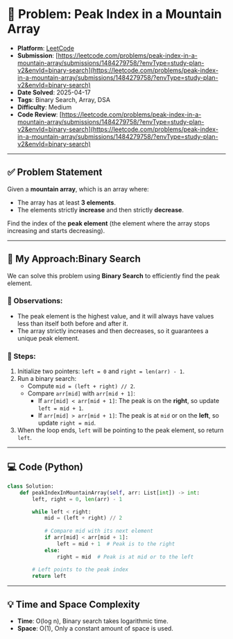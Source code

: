 # 🧮 Problem: Peak Index in a Mountain Array

- **Platform**: [LeetCode](https://leetcode.com/problems/peak-index-in-a-mountain-array/description/?envType=study-plan-v2&envId=binary-search)
- **Submission**: [https://leetcode.com/problems/peak-index-in-a-mountain-array/submissions/1484279758/?envType=study-plan-v2&envId=binary-search](https://leetcode.com/problems/peak-index-in-a-mountain-array/submissions/1484279758/?envType=study-plan-v2&envId=binary-search)
- **Date Solved**: 2025-04-17
- **Tags**: Binary Search, Array, DSA
- **Difficulty**: Medium
- **Code Review**: [https://leetcode.com/problems/peak-index-in-a-mountain-array/submissions/1484279758/?envType=study-plan-v2&envId=binary-search](https://leetcode.com/problems/peak-index-in-a-mountain-array/submissions/1484279758/?envType=study-plan-v2&envId=binary-search)
---

## ✅ Problem Statement
Given a **mountain array**, which is an array where:
- The array has at least **3 elements**.
- The elements strictly **increase** and then strictly **decrease**.
  
Find the index of the **peak element** (the element where the array stops increasing and starts decreasing).


---

## 🚀 My Approach:Binary Search
We can solve this problem using **Binary Search** to efficiently find the peak element.

### 🔸 Observations:
- The peak element is the highest value, and it will always have values less than itself both before and after it.
- The array strictly increases and then decreases, so it guarantees a unique peak element.

### 🔸 Steps:
1. Initialize two pointers: `left = 0` and `right = len(arr) - 1`.
2. Run a binary search:
   - Compute `mid = (left + right) // 2`.
   - Compare `arr[mid]` with `arr[mid + 1]`:
     - If `arr[mid] < arr[mid + 1]`: The peak is on the **right**, so update `left = mid + 1`.
     - If `arr[mid] > arr[mid + 1]`: The peak is at `mid` or on the **left**, so update `right = mid`.
3. When the loop ends, `left` will be pointing to the peak element, so return `left`.



---

## 💻 Code (Python)

```python
class Solution:
    def peakIndexInMountainArray(self, arr: List[int]) -> int:
        left, right = 0, len(arr) - 1

        while left < right:
            mid = (left + right) // 2
            
            # Compare mid with its next element
            if arr[mid] < arr[mid + 1]:
                left = mid + 1  # Peak is to the right
            else:
                right = mid  # Peak is at mid or to the left
        
        # Left points to the peak index
        return left
```

---

## 💡 Time and Space Complexity
- **Time**: O(log n), Binary search takes logarithmic time.
- **Space**: O(1), Only a constant amount of space is used.
